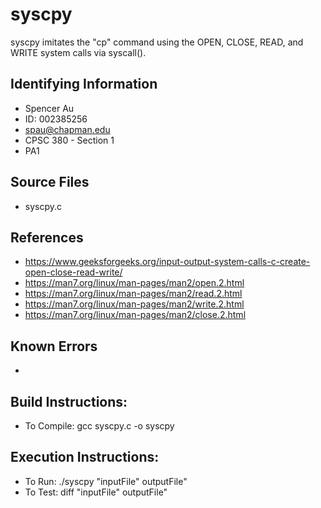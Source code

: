 # syscpy

syscpy imitates the "cp" command using the OPEN, CLOSE, READ, and WRITE system calls via syscall().


## Identifying Information

* Spencer Au
* ID: 002385256
* spau@chapman.edu
* CPSC 380 - Section 1
* PA1


## Source Files
* syscpy.c


## References
* https://www.geeksforgeeks.org/input-output-system-calls-c-create-open-close-read-write/
* https://man7.org/linux/man-pages/man2/open.2.html
* https://man7.org/linux/man-pages/man2/read.2.html
* https://man7.org/linux/man-pages/man2/write.2.html
* https://man7.org/linux/man-pages/man2/close.2.html


## Known Errors
*


## Build Instructions:
* To Compile: gcc syscpy.c -o syscpy


## Execution Instructions:
* To Run: ./syscpy "inputFile" outputFile"
* To Test: diff "inputFile" outputFile"
